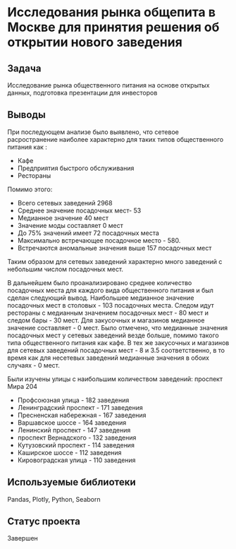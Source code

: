 #  Исследования рынка общепита в Москве для принятия решения об открытии нового заведения


## Задача
Исследование рынка общественного питания на основе открытых данных, подготовка презентации для инвесторов

## Выводы
При последующем анализе было выявлено, что сетевое расространение наиболее характерно для таких типов общественного питания как :
* Кафе
* Предприятия быстрого обслуживания
* Рестораны

Помимо этого:
* Всего сетевых заведений 2968
* Среднее значение посадочных мест- 53
* Медианное значение 40 мест
* Значение моды составляет 0 мест
* До 75% значений имеет 72 посадочных места
* Максимально встречающее посадочное место - 580.
* Встречаются аномальные значения выше 157 посадочных мест

Таким образом для сетевых заведений характерно много заведений с небольшим числом посадочных мест.

В дальнейшем было проанализировано среднее количество посадочных места для каждого вида общественного питания и был сделан следующий вывод. Наибольшее медианное значение посадочных мест в столовых - 103 посадочных места. Следом идут рестораны с медианным значением посадочных мест - 80 мест и следом бары - 30 мест. Для закусочных и магазинов медианное значение составляет - 0 мест. Было отмечено, что медианные значения посадочных мест у сетевых заведений везде больше, помимо такого типа общественного питания как кафе. В тех же закусочных и магазинов для сетевых заведений посадочных мест - 8 и 3.5 соответственно, в то время как для несетевых заведений медианные значения в обоих случаях - 0 мест.

Были изучены улицы с наибольшим количеством заведений:
проспект Мира	204
* Профсоюзная улица	- 182 заведения
* Ленинградский проспект - 171 заведения
* Пресненская набережная - 167 заведения
* Варшавское шоссе - 164 заведения
* Ленинский проспект - 147 заведения
* проспект Вернадского - 132 заведения
* Кутузовский проспект - 114 заведения
* Каширское шоссе - 112 заведения
* Кировоградская улица - 110 заведения

## Используемые библиотеки
Pandas, Plotly, Python, Seaborn

## Статус проекта
Завершен
